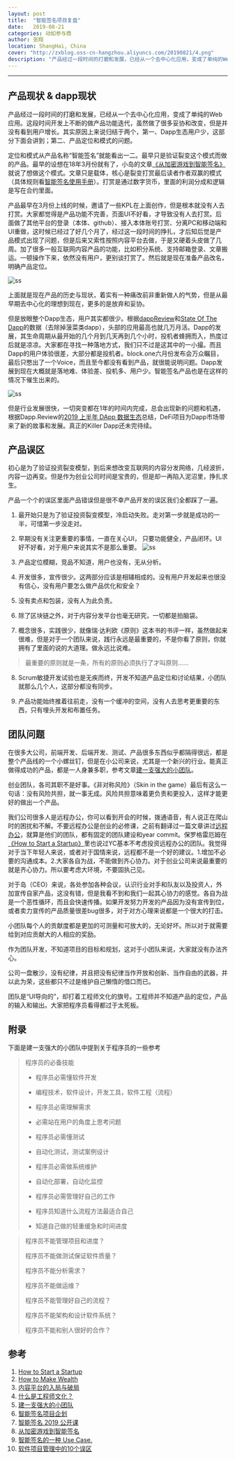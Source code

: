 ```yaml
---
layout: post
title:  "智能签名项目复盘"
date:   2019-08-21
categories: 动如参与商
author: 张翔
location: ShangHai, China
cover: "http://zxblog.oss-cn-hangzhou.aliyuncs.com/20190821/4.png"
description: "产品经过一段时间的打磨和发展，已经从一个去中心化应用，变成了单纯的Web应用。这段时间开发上不断的做产品功能迭代，虽然做了很多妥协和改变，但是并没有看到用户增长。其实原因上来说归结于两个，第一、Dapp生态用户少，这部分下面会讲到；第二、产品定位和模式的问题。"
---
```

---

## 产品现状 & dapp现状

产品经过一段时间的打磨和发展，已经从一个去中心化应用，变成了单纯的Web应用。这段时间开发上不断的做产品功能迭代，虽然做了很多妥协和改变，但是并没有看到用户增长。其实原因上来说归结于两个，第一、Dapp生态用户少，这部分下面会讲到；第二、产品定位和模式的问题。

定位和模式从产品名称“智能签名”就能看出一二。最早只是验证裂变这个模式而做的产品。最早的设想在18年3月份就有了，小岛的文章[《从加密游戏到智能签名》](https://zhuanlan.zhihu.com/p/34846709)就说了想做这个模式。文章只是载体，核心是裂变打赏最后读者作者双赢的模式（具体规则看[智能签名使用手册](https://smartsignature.io/article/617)）。打赏是通过数字货币，里面的利润分成和逻辑是写在合约里面。

产品最早在3月份上线的时候，邀请了一些KPL在上面创作，但是根本就没有人去打赏。大家都觉得是产品功能不完善，页面UI不好看，才导致没有人去打赏。后面做了其他平台的登录（本体、github）、接入本体账号打赏、分离PC和移动端和UI重做，这时候已经过了好几个月了，经过这一段时间的挣扎，才后知后觉是产品模式出现了问题，但是后来又索性按照内容平台去做，于是又硬着头皮做了几周。加了很多一般互联网内容产品的功能，比如积分系统、支持邮箱登录、文章搬运。一顿操作下来，依然没有用户，更别谈打赏了。然后就是现在准备产品改名，明确产品定位。

![ss](http://zxblog.oss-cn-hangzhou.aliyuncs.com/20190821/3.png)

上面就是现在产品的历史与现状，着实有一种痛改前非重新做人的气势，但是从最早期去中心化的理想到现在，更多的是放弃和妥协。

但是放眼整个Dapp生态，用户其实都很少。根据[dappReview](https://dapp.review/explore)和[State Of The Dapp](https://www.stateofthedapps.com/zh/rankings?page=1)的数据（去除掉菠菜类dapp），头部的应用最高也就几万月活。Dapp的发展，其生命周期从最开始的几个月到几天再到几个小时，投机者蜂拥而入，热度过后就是凉凉。大家都在寻找一种落地方式，我们只不过是这其中的一小撮。而且Dapp的用户体验很差，大部分都是投机者。block.one六月份发布会万众瞩目，最后只憋出了一个Voice，而且至今都没有看到产品，就很能说明问题。Dapp发展到现在大概就是落地难、体验差、投机多、用户少。智能签名产品也是在这样的情况下催生出来的。

![ss](http://zxblog.oss-cn-hangzhou.aliyuncs.com/20190821/2.png)


但是行业发展很快，一切突变都在1年的时间内完成，总会出现新的问题和机遇，根据Dapp.Review的[2019 上半年 DApp 数据生态](https://www.chainnews.com/articles/918490165831.htm)总结，DeFi项目为Dapp市场带来了新的故事和发展。真正的Killer Dapp还未完待续。


## 产品误区

初心是为了验证投资裂变模型，到后来想改变互联网的内容分发网络，几经波折，内容一边再变。但是作为创业公司时间是宝贵的，但是却一再陷入泥沼里，挣扎求生。

产品一个个的误区里面产品错误但是很不幸产品开发的误区我们全都踩了一遍。

1. 最开始只是为了验证投资裂变模型，冷启动失败。走对第一步就是成功的一半，可惜第一步没走对。
2. 早期没有关注更重要的事情，一直在关心UI， 只要功能健全，产品闭环。UI好不好看，对于用户来说其实不是那么重要。
![ss](http://zxblog.oss-cn-hangzhou.aliyuncs.com/20190821/1.png)

3. 产品定位模糊，竞品不知道，用户也没有，无从分析。
4. 开发很多，宣传很少。这两部分应该是相辅相成的。没有用户开发起来也很没有信心，没有用户要怎么做产品优化和安全？
5. 没有卖点和包装，没有人为此负责。
6. 除了区块链之外，对于内容分发平台也毫无研究，一切都是拍脑袋。
 
7. 概念很多，实践很少，就像瑞·达利欧《原则》这本书的书评一样，虽然做起来很难，但是对于一个团队来说，践行永远是最重要的，不是你看了原则，你就拥有了里面的说的大道理。做永远比说难。

> 最重要的原则就是一条，所有的原则必须执行了才叫原则……
 
8. Scrum敏捷开发试验也是无疾而终，开发不知道产品定位和讨论结果，小团队就那么几个人，这部分都没有同步。

9. 产品功能始终推着往前走，没有一个缓冲的空间，没有人去思考更重要的东西，只有埋头开发和布置任务。


## 团队问题

在很多大公司，前端开发、后端开发、测试、产品很多东西似乎都隔得很远，都是整个产品线的一个小螺丝钉，但是在小公司来说，尤其是一个新兴的行业。能真正做得成功的产品，都是一人身兼多职，参考文章[建一支强大的小团队](https://www.irhce.com/usr/uploads/uex/file/20170719/1500433069638254.pdf)。

创业团队，各司其职不是好事。《非对称风险》（Skin in the game）最后有这么一句话：没有风险共担，就一事无成。风险共担意味着更负责和更投入，这样才能更好的做出一个产品。

我们公司很多人是远程办公，你可以看到开会的时候，拨通语音，有人说正在爬山时的困扰和不解。不要远程办公是创业的必修课，之前有翻译过一篇文章讲过[远程办公](https://shellteo.top/remote-work/)，就算是他们的团队，都有固定的团队建设和year commit。保罗格雷厄姆在[《How to Start a Startup》](http://startupclass.samaltman.com/)里也说过YC基本不考虑投资远程办公的团队。我觉得对于当下年轻人来说，或者对于国情来说，远程都不是一个好的建议。1.增加不必要的沟通成本。2.大家各自为战，不能做到齐心协力。对于创业公司来说最重要的就是齐心协力。所以要考虑大环境，不要固执己见。

对于岛（CEO）来说，各处参加各种会议，认识行业对手和队友以及投资人，外加宣传自家产品，这没有错，但是我看不到和我们一起其心协力的感觉。各自为战是一个恶性循环，而且会快速传播。如果开发努力开发的产品因为没有宣传到位，或者卖力宣传的产品质量很差bug很多，对于对方心理来说都是一个很大的打击。

小团队每个人的贡献度都是更加的可测量和可放大的，无论好坏。所以对于就需要给到对应贡献大的人相应的奖励。

作为团队开发，不知道项目的目标和规划，这对于小团队来说，大家就没有办法齐心。

公司一盘散沙，没有纪律，并且把没有纪律当作开放和创新、当作自由的武器，并以此为荣，这些都只不过是维护自己懒惰的借口而已。

团队是“UI导向的”，却打着工程师文化的旗号。工程师并不知道产品的定位，产品的输入和输出。大家把程序员看得都过于太死板。

## 附录

下面是建一支强大的小团队中提到关于程序员的一些参考

> 程序员的必备技能
> 
> - 程序员必需懂软件开发
> 
> - 编程技术，软件设计，开发工具，软件工程（流程）
> 
> - 程序员必需理解需求
> 
> - 必需站在用户的角度上思考问题
> 
> - 程序员必需懂测试
> 
> - 自动化测试，测试案例设计
> 
> - 程序员必需做系统维护
> 
> - 自动化部署，自动化监控
> 
> - 程序员必需管理好自己的工作
> 
> - 程序员知道什么流程方法最适合自己
> 
> - 知道自己做的轻重缓急和时间进度


> 程序员不能管理项目和进度？
> 
> 程序员不能做测试保证软件质量？ 
> 
> 程序员不能分析需求？ 
> 
> 程序员不能做运维？ 
> 
> 程序员不能管理好自己的流程？
> 
> 程序员不能架构和设计软件系统？ 
> 
> 程序员不能和别人很好的合作？

## 参考

1. [How to Start a Startup](http://startupclass.samaltman.com/)
2. [How to Make Wealth](http://www.paulgraham.com/wealth.html)
3. [内容平台的入局与破局](http://www.woshipm.com/it/2144684.html)
4. [什么是工程师文化？](https://coolshell.cn/articles/17497.html)
5. [建一支强大的小团队](https://www.irhce.com/usr/uploads/uex/file/20170719/1500433069638254.pdf)
6. [智能签名项目企划](https://shimo.im/docs/UOYT3DqklCYBbzny)
7. [智能签名 2019 公开课](https://hackmd.io/Q3KNkxjgSwKRJ5cfBL2I4g)
8. [从加密游戏到智能签名](https://zhuanlan.zhihu.com/p/34846709)
9. [智能签名的一种 Use Case.](https://zhuanlan.zhihu.com/p/35015524)
10. [软件项目管理中的10个误区](https://yq.aliyun.com/articles/130054)